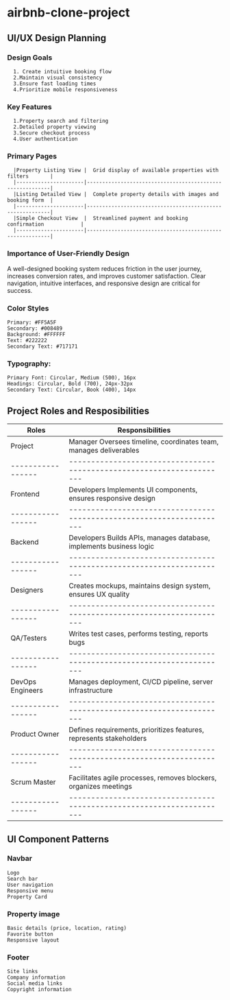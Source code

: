 # airbnb-clone-project

## UI/UX Design Planning
  ### Design Goals
      1. Create intuitive booking flow
      2.Maintain visual consistency
      3.Ensure fast loading times
      4.Prioritize mobile responsiveness
      
  ### Key Features
      1.Property search and filtering
      2.Detailed property viewing
      3.Secure checkout process
      4.User authentication
  
  ### Primary Pages
  
      |Property Listing View |	Grid display of available properties with filters       |
      |----------------------|----------------------------------------------------------|
      |Listing Detailed View |	Complete property details with images and booking form  |
      |----------------------|----------------------------------------------------------|
      |Simple Checkout View  |  Streamlined payment and booking confirmation            |
      |----------------------|----------------------------------------------------------|
  
  ### Importance of User-Friendly Design
A well-designed booking system reduces friction in the user journey, increases conversion rates, and improves customer satisfaction. Clear navigation, intuitive interfaces, and responsive design are critical for success.

  ### Color Styles
    Primary: #FF5A5F
    Secondary: #008489
    Background: #FFFFFF
    Text: #222222
    Secondary Text: #717171
    
  ### Typography:
    Primary Font: Circular, Medium (500), 16px
    Headings: Circular, Bold (700), 24px-32px
    Secondary Text: Circular, Book (400), 14px

## Project Roles and Resposibilities

| Roles	          |    Responsibilities
|-----------------|---------------------------------------------------------------------|
|Project          | Manager	Oversees timeline, coordinates team, manages deliverables   |
|-----------------|---------------------------------------------------------------------|
|Frontend         | Developers	Implements UI components, ensures responsive design     |  
|-----------------|---------------------------------------------------------------------|
|Backend          | Developers	Builds APIs, manages database, implements business logic| 
|-----------------|---------------------------------------------------------------------|
|Designers	      | Creates mockups, maintains design system, ensures UX quality        |
|-----------------|---------------------------------------------------------------------|
|QA/Testers	      | Writes test cases, performs testing, reports bugs                   |
|-----------------|---------------------------------------------------------------------|
|DevOps Engineers | Manages deployment, CI/CD pipeline, server infrastructure           |
|-----------------|---------------------------------------------------------------------|
|Product Owner	  | Defines requirements, prioritizes features, represents stakeholders |
|-----------------|---------------------------------------------------------------------|
|Scrum Master	    | Facilitates agile processes, removes blockers, organizes meetings   |
|-----------------|---------------------------------------------------------------------|

## UI Component Patterns
  ### Navbar
    Logo
    Search bar
    User navigation
    Responsive menu
    Property Card

  ### Property image
    Basic details (price, location, rating)
    Favorite button
    Responsive layout
    
  ### Footer
    Site links
    Company information
    Social media links
    Copyright information
